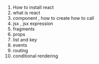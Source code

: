 1. How to install react
2. what is react
3. component , how to create how to call
4. jsx , jsx expression
5. fragments
6. props
7. list and key
8. events
9. routing
10. conditional rendering